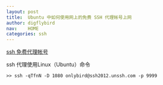 ```yaml
---
layout: post
title:  Ubuntu 中如何使用网上的免费 SSH 代理帐号上网
author: digflybird
nav:    HOME
categories: ssh
---
```


[ssh 免费代理帐号](http://blog.onlybird.com/%E5%85%8D%E8%B4%B9ssh%E4%BB%A3%E7%90%86)

ssh 代理使用Linux（Ubuntu）命令

    >> ssh -qTfnN -D 1080 onlybird@ssh2012.unssh.com -p 9999

